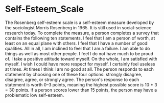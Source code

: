 # Self-Esteem_Scale
The Rosenberg self-esteem scale is a self-esteem measure developed by the sociologist Morris Rosenberg in 1965. It is still used in social-science research today. To complete the measure, a person completes a survey that contains the following ten statements.  I feel that I am a person of worth, at least on an equal plane with others. I feel that I have a number of good qualities. All in all, I am inclined to feel that I am a failure. I am able to do things as well as most other people. I feel I do not have much to be proud of. I take a positive attitude toward myself. On the whole, I am satisfied with myself. I wish I could have more respect for myself. I certainly feel useless at times. At times I think I am no good at all. The person responds to each statement by choosing one of these four options: strongly disagree, disagree, agree, or strongly agree. The person's response to each statement is worth 0–3 points, meaning the highest possible score is 10 * 3 = 30 points. If a person scores lower than 15 points, the person may have a problematic low self-esteem.
